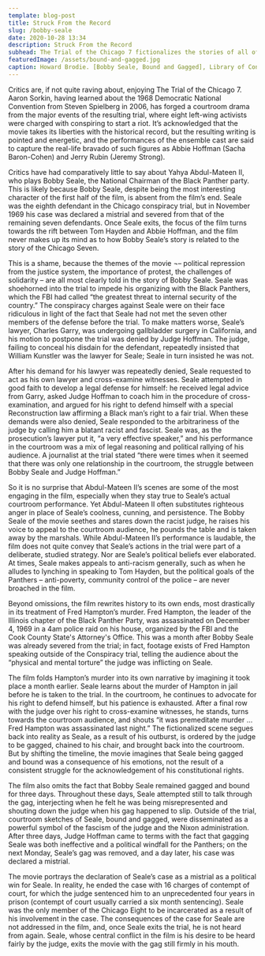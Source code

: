 ```yaml
---
template: blog-post
title: Struck From the Record
slug: /bobby-seale
date: 2020-10-28 13:34
description: Struck From the Record
subhead: The Trial of the Chicago 7 fictionalizes the stories of all of its participants. In the case of Bobby Seale, the omissions tell their own story.
featuredImage: /assets/bound-and-gagged.jpg
caption: Howard Brodie. [Bobby Seale, Bound and Gagged], Library of Congress
---
```


Critics are, if not quite raving about, enjoying The Trial of the Chicago 7. Aaron Sorkin, having learned about the 1968 Democratic National Convention from Steven Spielberg in 2006, has forged a courtroom drama from the major events of the resulting trial, where eight left-wing activists were charged with conspiring to start a riot. It’s acknowledged that the movie takes its liberties with the historical record, but the resulting writing is pointed and energetic, and the performances of the ensemble cast are said to capture the real-life bravado of such figures as Abbie Hoffman (Sacha Baron-Cohen) and Jerry Rubin (Jeremy Strong).

  Critics have had comparatively little to say about Yahya Abdul-Mateen II, who plays Bobby Seale, the National Chairman of the Black Panther party. This is likely because Bobby Seale, despite being the most interesting character of the first half of the film, is absent from the film’s end. Seale was the eighth defendant in the Chicago conspiracy trial, but in November 1969 his case was declared a mistrial and severed from that of the remaining seven defendants. Once Seale exits, the focus of the film turns towards the rift between Tom Hayden and Abbie Hoffman, and the film never makes up its mind as to how Bobby Seale’s story is related to the story of the Chicago Seven.  
  
  This is a shame, because the themes of the movie ¬– political repression from the justice system, the importance of protest, the challenges of solidarity – are all most clearly told in the story of Bobby Seale. Seale was shoehorned into the trial to impede his organizing with the Black Panthers, which the FBI had called “the greatest threat to internal security of the country.” The conspiracy charges against Seale were on their face ridiculous in light of the fact that Seale had not met the seven other members of the defense before the trial. To make matters worse, Seale’s lawyer, Charles Garry, was undergoing gallbladder surgery in California, and his motion to postpone the trial was denied by Judge Hoffman. The judge, failing to conceal his disdain for the defendant, repeatedly insisted that William Kunstler was the lawyer for Seale; Seale in turn insisted he was not.

After his demand for his lawyer was repeatedly denied, Seale requested to act as his own lawyer and cross-examine witnesses. Seale attempted in good faith to develop a legal defense for himself: he received legal advice from Garry, asked Judge Hoffman to coach him in the procedure of cross-examination, and argued for his right to defend himself with a special Reconstruction law affirming a Black man’s right to a fair trial. When these demands were also denied, Seale responded to the arbitrariness of the judge by calling him a blatant racist and fascist. Seale was, as the prosecution’s lawyer put it, “a very effective speaker,”  and his performance in the courtroom was a mix of legal reasoning and political rallying of his audience. A journalist at the trial stated “there were times when it seemed that there was only one relationship in the courtroom, the struggle between Bobby Seale and Judge Hoffman.”

  So it is no surprise that Abdul-Mateen II’s scenes are some of the most engaging in the film, especially when they stay true to Seale’s actual courtroom performance. Yet Abdul-Mateen II often substitutes righteous anger in place of Seale’s coolness, cunning, and persistence. The Bobby Seale of the movie seethes and stares down the racist judge, he raises his voice to appeal to the courtroom audience, he pounds the table and is taken away by the marshals.  While Abdul-Mateen II’s performance is laudable, the film does not quite convey that Seale’s actions in the trial were part of a deliberate, studied strategy. Nor are Seale’s political beliefs ever elaborated. At times, Seale makes appeals to anti-racism generally, such as when he alludes to lynching in speaking to Tom Hayden, but the political goals of the Panthers – anti-poverty, community control of the police – are never broached in the film.
  
Beyond omissions, the film rewrites history to its own ends, most drastically in its treatment of Fred Hampton’s murder. Fred Hampton, the leader of the Illinois chapter of the Black Panther Party, was assassinated on December 4, 1969 in a 4am police raid on his house, organized by the FBI and the Cook County State's Attorney's Office. This was a month after Bobby Seale was already severed from the trial; in fact, footage exists of Fred Hampton speaking outside of the Conspiracy trial, telling the audience about the “physical and mental torture” the judge was inflicting on Seale.

 The film folds Hampton’s murder into its own narrative by imagining it took place a month earlier. Seale learns about the murder of Hampton in jail before he is taken to the trial. In the courtroom, he continues to advocate for his right to defend himself, but his patience is exhausted. After a final row with the judge over his right to cross-examine witnesses, he stands, turns towards the courtroom audience, and shouts “it was premeditate murder ... Fred Hampton was assassinated last night.” The fictionalized scene segues back into reality as Seale, as a result of his outburst, is ordered by the judge to be gagged, chained to his chair, and brought back into the courtroom. But by shifting the timeline, the movie imagines that Seale being gagged and bound was a consequence of his emotions, not the result of a consistent struggle for the acknowledgement of his constitutional rights. 

The film also omits the fact that Bobby Seale remained gagged and bound for three days. Throughout these days, Seale attempted still to talk through the gag, interjecting when he felt he was being misrepresented and shouting down the judge when his gag happened to slip. Outside of the trial, courtroom sketches of Seale, bound and gagged, were disseminated as a powerful symbol of the fascism of the judge and the Nixon administration. After three days, Judge Hoffman came to terms with the fact that gagging Seale was both ineffective and a political windfall for the Panthers; on the next Monday, Seale’s gag was removed, and a day later, his case was declared a mistrial. 

The movie portrays the declaration of Seale’s case as a mistrial as a political win for Seale. In reality, he ended the case with 16 charges of contempt of court, for which the judge sentenced him to an unprecedented four years in prison (contempt of court usually carried a six month sentencing). Seale was the only member of the Chicago Eight to be incarcerated as a result of his involvement in the case. The consequences of the case for Seale are not addressed in the film, and, once Seale exits the trial, he is not heard from again. Seale, whose central conflict in the film is his desire to be heard fairly by the judge, exits the movie with the gag still firmly in his mouth.